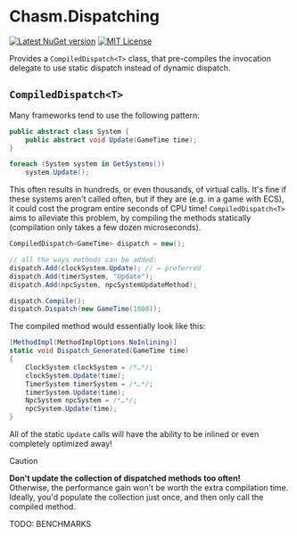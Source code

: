 # Chasm.Dispatching

[![Latest NuGet version](https://img.shields.io/nuget/v/Chasm.Dispatching)](https://www.nuget.org/packages/Chasm.Dispatching/)
[![MIT License](https://img.shields.io/github/license/Chasmical/Chasm)](../LICENSE)

Provides a `CompiledDispatch<T>` class, that pre-compiles the invocation delegate to use static dispatch instead of dynamic dispatch.



## `CompiledDispatch<T>`

Many frameworks tend to use the following pattern:

```csharp
public abstract class System {
    public abstract void Update(GameTime time);
}

foreach (System system in GetSystems())
    system.Update();
```

This often results in hundreds, or even thousands, of virtual calls. It's fine if these systems aren't called often, but if they are (e.g. in a game with ECS), it could cost the program entire seconds of CPU time! `CompiledDispatch<T>` aims to alleviate this problem, by compiling the methods statically (compilation only takes a few dozen microseconds).

```csharp
CompiledDispatch<GameTime> dispatch = new();

// all the ways methods can be added:
dispatch.Add(clockSystem.Update); // ← preferred
dispatch.Add(timerSystem, "Update");
dispatch.Add(npcSystem, npcSystemUpdateMethod);

dispatch.Compile();
dispatch.Dispatch(new GameTime(1000));
```

The compiled method would essentially look like this:

```csharp
[MethodImpl(MethodImplOptions.NoInlining)]
static void Dispatch_Generated(GameTime time)
{
    ClockSystem clockSystem = /*…*/;
    clockSystem.Update(time);
    TimerSystem timerSystem = /*…*/;
    timerSystem.Update(time);
    NpcSystem npcSystem = /*…*/;
    npcSystem.Update(time);
}
```

All of the static `Update` calls will have the ability to be inlined or even completely optimized away!

> [!CAUTION]
>
> **Don't update the collection of dispatched methods too often!**  
> Otherwise, the performance gain won't be worth the extra compilation time.  
> Ideally, you'd populate the collection just once, and then only call the compiled method.



TODO: BENCHMARKS


